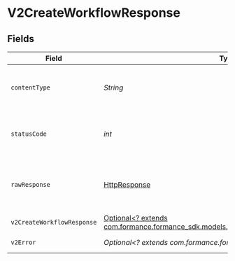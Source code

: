 # V2CreateWorkflowResponse


## Fields

| Field                                                                                                                                   | Type                                                                                                                                    | Required                                                                                                                                | Description                                                                                                                             |
| --------------------------------------------------------------------------------------------------------------------------------------- | --------------------------------------------------------------------------------------------------------------------------------------- | --------------------------------------------------------------------------------------------------------------------------------------- | --------------------------------------------------------------------------------------------------------------------------------------- |
| `contentType`                                                                                                                           | *String*                                                                                                                                | :heavy_check_mark:                                                                                                                      | HTTP response content type for this operation                                                                                           |
| `statusCode`                                                                                                                            | *int*                                                                                                                                   | :heavy_check_mark:                                                                                                                      | HTTP response status code for this operation                                                                                            |
| `rawResponse`                                                                                                                           | [HttpResponse<InputStream>](https://docs.oracle.com/en/java/javase/11/docs/api/java.net.http/java/net/http/HttpResponse.html)           | :heavy_check_mark:                                                                                                                      | Raw HTTP response; suitable for custom response parsing                                                                                 |
| `v2CreateWorkflowResponse`                                                                                                              | [Optional<? extends com.formance.formance_sdk.models.shared.V2CreateWorkflowResponse>](../../models/shared/V2CreateWorkflowResponse.md) | :heavy_minus_sign:                                                                                                                      | Created workflow                                                                                                                        |
| `v2Error`                                                                                                                               | *Optional<? extends com.formance.formance_sdk.models.errors.V2Error>*                                                                   | :heavy_minus_sign:                                                                                                                      | General error                                                                                                                           |